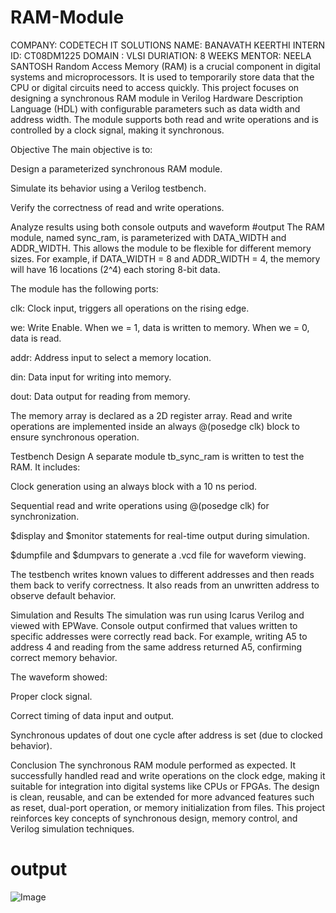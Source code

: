 # RAM-Module
COMPANY: CODETECH IT SOLUTIONS 
NAME: BANAVATH KEERTHI
INTERN ID: CT08DM1225
DOMAIN : VLSI
DURIATION: 8 WEEKS
MENTOR: NEELA SANTOSH
Random Access Memory (RAM) is a crucial component in digital systems and microprocessors. It is used to temporarily store data that the CPU or digital circuits need to access quickly. This project focuses on designing a synchronous RAM module in Verilog Hardware Description Language (HDL) with configurable parameters such as data width and address width. The module supports both read and write operations and is controlled by a clock signal, making it synchronous.

Objective The main objective is to:

Design a parameterized synchronous RAM module.

Simulate its behavior using a Verilog testbench.

Verify the correctness of read and write operations.

Analyze results using both console outputs and waveform #output
The RAM module, named sync_ram, is parameterized with DATA_WIDTH and ADDR_WIDTH. This allows the module to be flexible for different memory sizes. For example, if DATA_WIDTH = 8 and ADDR_WIDTH = 4, the memory will have 16 locations (2^4) each storing 8-bit data.

The module has the following ports:

clk: Clock input, triggers all operations on the rising edge.

we: Write Enable. When we = 1, data is written to memory. When we = 0, data is read.

addr: Address input to select a memory location.

din: Data input for writing into memory.

dout: Data output for reading from memory.

The memory array is declared as a 2D register array. Read and write operations are implemented inside an always @(posedge clk) block to ensure synchronous operation.

Testbench Design A separate module tb_sync_ram is written to test the RAM. It includes:

Clock generation using an always block with a 10 ns period.

Sequential read and write operations using @(posedge clk) for synchronization.

$display and $monitor statements for real-time output during simulation.

$dumpfile and $dumpvars to generate a .vcd file for waveform viewing.

The testbench writes known values to different addresses and then reads them back to verify correctness. It also reads from an unwritten address to observe default behavior.

Simulation and Results The simulation was run using Icarus Verilog and viewed with EPWave. Console output confirmed that values written to specific addresses were correctly read back. For example, writing A5 to address 4 and reading from the same address returned A5, confirming correct memory behavior.

The waveform showed:

Proper clock signal.

Correct timing of data input and output.

Synchronous updates of dout one cycle after address is set (due to clocked behavior).

Conclusion The synchronous RAM module performed as expected. It successfully handled read and write operations on the clock edge, making it suitable for integration into digital systems like CPUs or FPGAs. The design is clean, reusable, and can be extended for more advanced features such as reset, dual-port operation, or memory initialization from files. This project reinforces key concepts of synchronous design, memory control, and Verilog simulation techniques.
# output
![Image](https://github.com/user-attachments/assets/3831de60-2ab7-42ce-8159-4a44e616520a)
